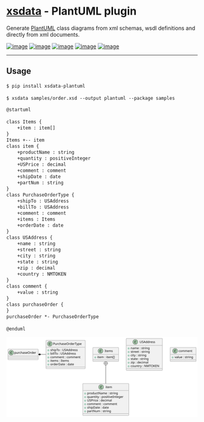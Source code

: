 # [xsdata](https://pypi.org/project/xsdata/) - PlantUML plugin

Generate [PlantUML](https://plantuml.com/class-diagram) class diagrams from xml schemas,
wsdl definitions and directly from xml documents.

[![image](https://github.com/tefra/xsdata-plantuml/workflows/tests/badge.svg)](https://github.com/tefra/xsdata-plantuml/actions)
[![image](https://codecov.io/gh/tefra/xsdata-plantuml/branch/main/graph/badge.svg)](https://codecov.io/gh/tefra/xsdata-plantuml)
[![image](https://www.codefactor.io/repository/github/tefra/xsdata-plantuml/badge)](https://www.codefactor.io/repository/github/tefra/xsdata-plantuml)
[![image](https://img.shields.io/pypi/pyversions/xsdata-plantuml.svg)](https://pypi.org/pypi/xsdata-plantuml/)
[![image](https://img.shields.io/pypi/v/xsdata-plantuml.svg)](https://pypi.org/pypi/xsdata-plantuml/)

---

## Usage

```console
$ pip install xsdata-plantuml

$ xsdata samples/order.xsd --output plantuml --package samples
```

```
@startuml

class Items {
    +item : item[]
}
Items +-- item
class item {
    +productName : string
    +quantity : positiveInteger
    +USPrice : decimal
    +comment : comment
    +shipDate : date
    +partNum : string
}
class PurchaseOrderType {
    +shipTo : USAddress
    +billTo : USAddress
    +comment : comment
    +items : Items
    +orderDate : date
}
class USAddress {
    +name : string
    +street : string
    +city : string
    +state : string
    +zip : decimal
    +country : NMTOKEN
}
class comment {
    +value : string
}
class purchaseOrder {
}
purchaseOrder *- PurchaseOrderType

@enduml
```

![order.svg](https://github.com/tefra/xsdata-plantuml/raw/main/samples/order.svg)
